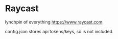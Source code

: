 # Raycast

lynchpin of everything
https://www.raycast.com

config.json stores api tokens/keys, so is not included.

